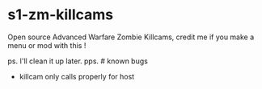 # s1-zm-killcams
Open source Advanced Warfare Zombie Killcams, credit me if you make a menu or mod with this !

ps. I'll clean it up later.
pps. # known bugs

- killcam only calls properly for host
